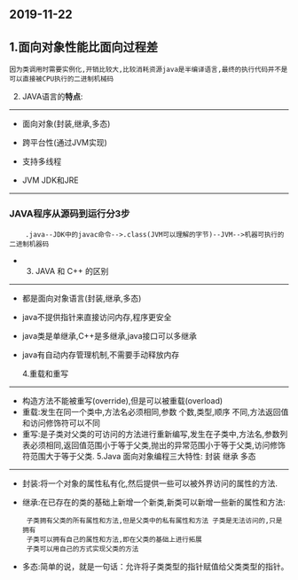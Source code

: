 2019-11-22
----------

	

 1.面向对象性能比面向过程差
---
 
    因为类调用时需要实例化,开销比较大,比较消耗资源java是半编译语言,最终的执行代码并不是可以直接被CPU执行的二进制机械码
 2. JAVA语言的**特点**:
---  

 

 - 面向对象(封装,继承,多态)
 - 跨平台性(通过JVM实现)
 - 支持多线程
 

 - JVM JDK和JRE 
---
###   JAVA程序从源码到运行分3步
        .java--JDK中的javac命令-->.class(JVM可以理解的字节)--JVM-->机器可执行的二进制机器码

 - 3. JAVA 和 C++ 的区别
---
    

 - 都是面向对象语言(封装,继承,多态)
 - java不提供指针来直接访问内存,程序更安全
 - java类是单继承,C++是多继承,java接口可以多继承
 - java有自动内存管理机制,不需要手动释放内存

    
    4.重载和重写
---
    

 - 构造方法不能被重写(override),但是可以被重载(overload)
 - 重载:发生在同一个类中,方法名必须相同,参数 个数,类型,顺序 不同,方法返回值和访问修饰符可以不同
 - 重写:是子类对父类的可访问的方法进行重新编写,发生在子类中,方法名,参数列表必须相同,返回值范围小于等于父类,抛出的异常范围小于等于父类,访问修饰符范围大于等于父类.
 5.Java 面向对象编程三大特性: 封装 继承 多态
---
 - 封装:将一个对象的属性私有化,然后提供一些可以被外界访问的属性的方法.
 - 继承:在已存在的类的基础上新增一个新类,新类可以新增一些新的属性和方法:

        子类拥有父类的所有属性和方法,但是父类中的私有属性和方法 子类是无法访问的,只是拥有 
        子类可以拥有自己的属性和方法,即在父类的基础上进行拓展
        子类可以用自己的方式实现父类的方法
 

 - 多态:简单的说，就是一句话：允许将子类类型的指针赋值给父类类型的指针。